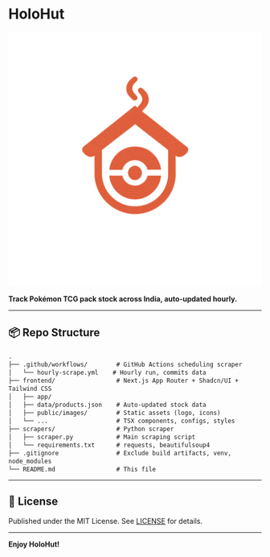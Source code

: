 # HoloHut

![HoloHut Logo](frontend/public/images/logo.png)

**Track Pokémon TCG pack stock across India, auto‑updated hourly.**

---

## 📦 Repo Structure

```
.
├── .github/workflows/        # GitHub Actions scheduling scraper
│   └── hourly-scrape.yml    # Hourly run, commits data
├── frontend/                 # Next.js App Router + Shadcn/UI + Tailwind CSS
│   ├── app/
│   ├── data/products.json    # Auto‑updated stock data
│   ├── public/images/        # Static assets (logo, icons)
│   └── ...                   # TSX components, configs, styles
├── scrapers/                 # Python scraper
│   ├── scraper.py            # Main scraping script
│   └── requirements.txt      # requests, beautifulsoup4
├── .gitignore                # Exclude build artifacts, venv, node_modules
└── README.md                 # This file
```  

---

## 🔖 License

Published under the MIT License. See [LICENSE](LICENSE) for details.

---

**Enjoy HoloHut!**